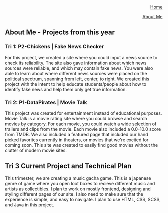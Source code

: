 <p align="right"><a href="https://samkoenig9.github.io/sam-tri3/">Home</a></p>
<p align="right"><a href="https://samkoenig9.github.io/sam-tri3/about">About Me</a></p>

## About Me - Projects from this year

### Tri 1: P2-Chickens | Fake News Checker
For this project, we created a site where you could input a news source to check its reliability. The site also gave information about which news sources were reliable, and which may contain fake news. You were also able to learn about where different news sources were placed on the political spectrum, spanning from left, center, to right. We created this project with the intent to help educate students/people about how to identify fake news and help them only get true information.

### Tri 2: P1-DataPirates | Movie Talk
This project was created for entertainment instead of educational purposes. Movie Talk is a movie rating site where you could browse and search movies by category. For each movie, you could watch a wide selection of trailers and clips from the movie. Each movie also included a 0.0-10.0 score from TMDB. We also included a featured page that included our hand picked favorites currently in theaters, or movies that we're excited for coming soon. This site was created to easily find good movies without the clutter of modern movie sites.

## Tri 3 Current Project and Technical Plan

This trimester, we are creating a music gacha game. This is a japanese genre of game where you open loot boxes to recieve different music and artists as collectibles. I plan to work on mostly frontend, designing and styling different pages of our site. I also need to make sure that the experience is simple, and easy to navigate. I plan to use HTML, CSS, SCSS, and Java in this project.
